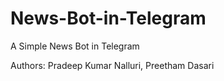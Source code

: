 # News-Bot-in-Telegram
A Simple News Bot in Telegram



Authors: Pradeep Kumar Nalluri,
Preetham Dasari
